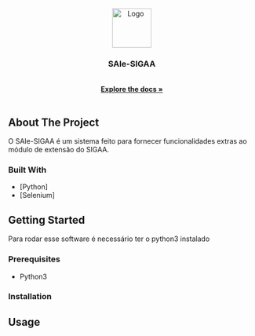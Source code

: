 

<!-- PROJECT LOGO -->
<br />
<p align="center">
  <a href="https://github.com/othneildrew/Best-README-Template">
    <img src="images/logo.png" alt="Logo" width="80" height="80">
  </a>

  <h3 align="center">SAIe-SIGAA</h3>

  <p align="center">
    <br />
    <a href="https://github.com/othneildrew/Best-README-Template"><strong>Explore the docs »</strong></a>
    <br />
    <br />
  </p>
</p>



<!-- ABOUT THE PROJECT -->
## About The Project
O SAIe-SIGAA é um sistema feito para fornecer funcionalidades extras ao módulo de extensão do SIGAA.


### Built With

* [Python]
* [Selenium]



<!-- GETTING STARTED -->
## Getting Started
Para rodar esse software é necessário ter o python3 instalado 

### Prerequisites

- Python3

### Installation


<!-- USAGE EXAMPLES -->
## Usage

